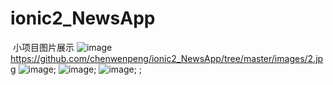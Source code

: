 # ionic2_NewsApp
  小项目图片展示
   ![image](../images/1.jpg)
https://github.com/chenwenpeng/ionic2_NewsApp/tree/master/images/2.jpg
   ![image](https://github.com/chenwenpeng/ionic2_NewsApp/tree/master/images/3.jpg);
    ![image](https://github.com/chenwenpeng/ionic2_NewsApp/tree/master/images/4.jpg);
     ![image](https://github.com/chenwenpeng/ionic2_NewsApp/tree/master/images/5.jpg);
 ;
